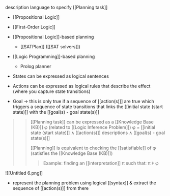 description language to specify [[Planning task]]
- [[Propositional Logic]]
- [[First-Order Logic]]

-  [[Propositional Logic]]-based planning
	- [[SATPlan]] ([[SAT solvers]])
-  [[Logic Programming]]-based planning
	- Prolog planner

- States can be expressed as logical sentences
- Actions can be expressed as logical rules that describe the effect (where you capture state transitions)
- Goal → this is only true if a sequence of [[action(s)]] are true which triggers a sequence of state transitions that links the [[initial state (start state)]] with the [[goal(s) - goal state(s)]]
>> [[Planning task]] can be expressed as a 
>> [[Knowledge Base (KB)]] φ (related to [[Logic Inference Problem]]) 
>> φ = [[initial state (start state)]] ∧ [[action(s)]] descriptions ∧ [[goal(s) - goal state(s)]]
>> 
>> [[Planning]] is equivalent to checking the [[satisfiable]] of φ (satisfies the [[Knowledge Base (KB)]])
>>>Example: finding an [[interpretation]] π such that: π ⊧ φ

![[Untitled 6.png]]
- represent the planning problem using logical [[syntax]] & extract the sequence of [[action(s)]] from there
